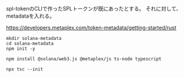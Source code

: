 spl-tokenのCLIで作ったSPLトークンが既にあったとする。
それに対して、metadataを入れる。

https://developers.metaplex.com/token-metadata/getting-started/rust



```
mkdir solana-metadata
cd solana-metadata
npm init -y
```


```
npm install @solana/web3.js @metaplex/js ts-node typescript
```


```
npx tsc --init
```




